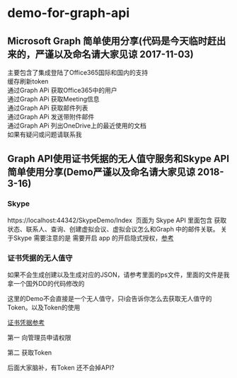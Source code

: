 # demo-for-graph-api
## Microsoft Graph 简单使用分享(代码是今天临时赶出来的，严谨以及命名请大家见谅 2017-11-03)
主要包含了集成登陆了Office365国际和国内的支持<br>
缓存刷新token<br>
通过Graph APi 获取Office365中的用户<br>
通过Graph APi 获取Meeting信息<br>
通过Graph APi 获取邮件列表<br>
通过Graph APi 发送带附件邮件<br>
通过Graph APi 列出OneDrive上的最近使用的文档<br>
如果有疑问或问题请联系我<br>


## Graph API使用证书凭据的无人值守服务和Skype API 简单使用分享(Demo严谨以及命名请大家见谅 2018-3-16)
### Skype
https://localhost:44342/SkypeDemo/Index  页面为 Skype API 里面包含  获取状态、联系人、查询、创建虚拟会议、虚拟会议怎么和Graph 中的邮件关联。
关于Skype 需要注意的是 需要开启 app 的开启隐式授权，[参考](https://docs.azure.cn/zh-cn/active-directory/develop/active-directory-dev-understanding-oauth2-implicit-grant)

### 证书凭据的无人值守
如果不会生成创建以及生成对应的JSON，请参考里面的ps文件，里面的文件是我拿一个国外DD的代码修改的

这里的Demo不会直接是一个无人值守，只i会告诉你怎么去获取无人值守的Token。以及Token的使用

[证书凭据参考](https://docs.microsoft.com/zh-cn/azure/active-directory/develop/active-directory-certificate-credentials)

第一 向管理员申请权限

第二 获取Token

后面大家脑补，有Token 还不会掉API?
